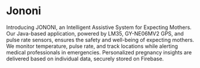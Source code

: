# Jononi
Introducing JONONI, an Intelligent Assistive System for Expecting Mothers. Our Java-based application, powered by LM35, GY-NE06MV2 GPS, and pulse rate sensors, ensures the safety and well-being of expecting mothers. We monitor temperature, pulse rate, and track locations while alerting medical professionals in emergencies. Personalized pregnancy insights are delivered based on individual data, securely stored on Firebase.
